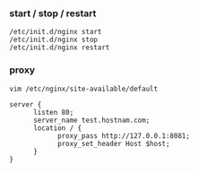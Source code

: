### start / stop / restart

```
/etc/init.d/nginx start
/etc/init.d/nginx stop
/etc/init.d/nginx restart
```

### proxy

```
vim /etc/nginx/site-available/default

server {
      listen 80;
      server_name test.hostnam.com;
      location / {
            proxy_pass http://127.0.0.1:8081;
            proxy_set_header Host $host;
      }
}
```
